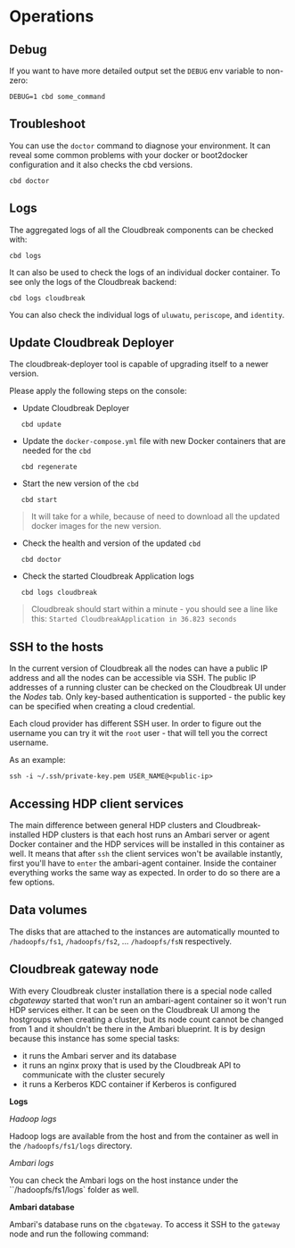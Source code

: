 # Operations

## Debug

If you want to have more detailed output set the `DEBUG` env variable to non-zero:

```
DEBUG=1 cbd some_command
```

## Troubleshoot

You can use the `doctor` command to diagnose your environment.
It can reveal some common problems with your docker or boot2docker configuration and it also checks the cbd versions.

```
cbd doctor
```

## Logs

The aggregated logs of all the Cloudbreak components can be checked with:

```
cbd logs
```

It can also be used to check the logs of an individual docker container. To see only the logs of the Cloudbreak backend:

```
cbd logs cloudbreak
```

You can also check the individual logs of `uluwatu`, `periscope`, and `identity`.

## Update Cloudbreak Deployer

The cloudbreak-deployer tool is capable of upgrading itself to a newer version.

Please apply the following steps on the console:

- Update Cloudbreak Deployer
```
   cbd update
```
- Update the `docker-compose.yml` file with new Docker containers that are needed for the `cbd`
```
   cbd regenerate
```
- Start the new version of the `cbd`
```
   cbd start
```
> It will take for a while, because of need to download all the updated docker images for the new version.

- Check the health and version of the updated `cbd`
```
   cbd doctor
```
- Check the started Cloudbreak Application logs
```
   cbd logs cloudbreak
```
>Cloudbreak should start within a minute - you should see a line like this: `Started CloudbreakApplication in 36.823 seconds`

## SSH to the hosts

In the current version of Cloudbreak all the nodes can have a public IP address and all the nodes can be accessible via SSH.
The public IP addresses of a running cluster can be checked on the Cloudbreak UI under the *Nodes* tab.
Only key-based authentication is supported - the public key can be specified when creating a cloud credential.

Each cloud provider has different SSH user. In order to figure out the username you can try it wit the `root` user - that will tell you the correct username.

As an example:

```
ssh -i ~/.ssh/private-key.pem USER_NAME@<public-ip>
```

## Accessing HDP client services

The main difference between general HDP clusters and Cloudbreak-installed HDP clusters is that each host runs an Ambari server or agent Docker container and the HDP services will be installed in this container as well.
It means that after `ssh` the client services won't be available instantly, first you'll have to `enter` the ambari-agent container.
Inside the container everything works the same way as expected. In order to do so there are a few options.

## Data volumes

The disks that are attached to the instances are automatically mounted to `/hadoopfs/fs1`, `/hadoopfs/fs2`, ... `/hadoopfs/fsN` respectively.

## Cloudbreak gateway node

With every Cloudbreak cluster installation there is a special node called *cbgateway* started that won't run an ambari-agent container so it won't run HDP services either.
It can be seen on the Cloudbreak UI among the hostgroups when creating a cluster, but its node count cannot be changed from 1 and it shouldn't be there in the Ambari blueprint.
It is by design because this instance has some special tasks:

- it runs the Ambari server and its database
- it runs an nginx proxy that is used by the Cloudbreak API to communicate with the cluster securely
- it runs a Kerberos KDC container if Kerberos is configured

**Logs**

*Hadoop logs*

Hadoop logs are available from the host and from the container as well in the `/hadoopfs/fs1/logs` directory.

*Ambari logs*

You can check the Ambari logs on the host instance under the ``/hadoopfs/fs1/logs` folder as well.

**Ambari database**

Ambari's database runs on the `cbgateway`. To access it SSH to the `gateway` node and run the following command:
